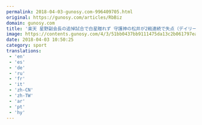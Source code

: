 ```yaml
---
permalink: 2018-04-03-gunosy.com-996409705.html
original: https://gunosy.com/articles/RbBiz
domain: gunosy.com
title: '楽天 星野副会長の追悼試合で白星贈れず 守護神の松井が2戦連続で失点（デイリースポーツ） - グノシー'
image: https://contents.gunosy.com/4/3/51bb0437bb9111475da13c2b061797ea_content.jpg
date: 2018-04-03 10:50:25
category: sport
translations: 
 - 'en'
 - 'es'
 - 'de'
 - 'ru'
 - 'fr'
 - 'it'
 - 'zh-CN'
 - 'zh-TW'
 - 'ar'
 - 'pt'
 - 'hy'
---
```


